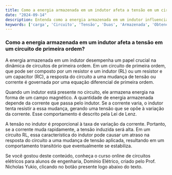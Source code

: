 ```yaml
---
title: Como a energia armazenada em um indutor afeta a tensão em um circuito de primeira ordem?
date: "2024-09-14"
description: Entenda como a energia armazenada em um indutor influencia a tensão em circuitos de primeira ordem.
keywords: ['carga', 'Circuito', 'Tensão', 'Duas', 'Armazenada', 'Obtenção', 'Indutor']
---
```


### Como a energia armazenada em um indutor afeta a tensão em um circuito de primeira ordem?

A energia armazenada em um indutor desempenha um papel crucial na dinâmica de circuitos de primeira ordem. Em um circuito de primeira ordem, que pode ser composto por um resistor e um indutor (RL) ou um resistor e um capacitor (RC), a resposta do circuito a uma mudança de tensão ou corrente é governada por uma equação diferencial de primeira ordem.

Quando um indutor está presente no circuito, ele armazena energia na forma de um campo magnético. A quantidade de energia armazenada depende da corrente que passa pelo indutor. Se a corrente varia, o indutor tenta resistir a essa mudança, gerando uma tensão que se opõe à variação da corrente. Esse comportamento é descrito pela Lei de Lenz.

A tensão no indutor é proporcional à taxa de variação da corrente. Portanto, se a corrente muda rapidamente, a tensão induzida será alta. Em um circuito RL, essa característica do indutor pode causar um atraso na resposta do circuito a uma mudança de tensão aplicada, resultando em um comportamento transitório que eventualmente se estabiliza.

Se você gostou deste conteúdo, conheça o curso online de circuitos elétricos para alunos de engenharia, Domínio Elétrico, criado pelo Prof. Nicholas Yukio, clicando no botão presente logo abaixo do texto.